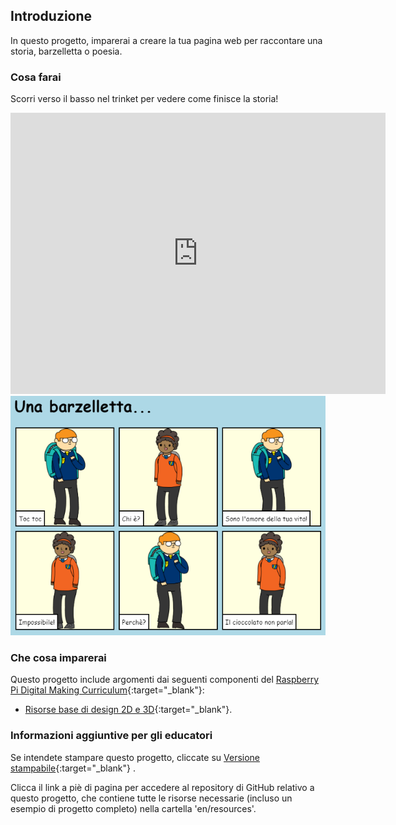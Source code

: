 ## Introduzione

In questo progetto, imparerai a creare la tua pagina web per raccontare una storia, barzelletta o poesia.

### Cosa farai

Scorri verso il basso nel trinket per vedere come finisce la storia!

<div class="trinket">
  <iframe src="https://trinket.io/embed/html/7e5e6e5f1d?outputOnly=true&start=result" width="600" height="450" frameborder="0" marginwidth="0" marginheight="0" allowfullscreen>
  </iframe>
  <img src="images/story-final.png">
</div>

### Che cosa imparerai

Questo progetto include argomenti dai seguenti componenti del [Raspberry Pi Digital Making Curriculum](http://rpf.io/curriculum){:target="_blank"}:

+ [Risorse base di design 2D e 3D](https://www.raspberrypi.org/curriculum/design/creator){:target="_blank"}.

### Informazioni aggiuntive per gli educatori

Se intendete stampare questo progetto, cliccate su [Versione stampabile](https://projects.raspberrypi.org/it-IT/projects/tell-a-story/print){:target="_blank"} .

Clicca il link a piè di pagina per accedere al repository di GitHub relativo a questo progetto, che contiene tutte le risorse necessarie (incluso un esempio di progetto completo) nella cartella 'en/resources'.